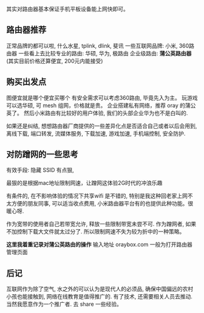 其实对路由器基本保证手机平板设备能上网快即可。

## 路由器推荐

正常品牌的都可以啦, 什么水星, tplink, dlink, 斐讯
一些互联网品牌: 小米, 360路由器
一些看上去比较专业的路由: 华硕, 华为, 极路由
企业级路由: **蒲公英路由器** (其实目前价格还算便宜, 200元内能接受)

## 购买出发点

图便宜就是哪个便宜买哪个
有安全需求可以考虑360路由, 毕竟先入为主。
玩游戏可以选华硕, 可 mesh 组网，价格就是贵。
企业搭建私有网络，推荐 oray 的蒲公英了。
然后小米路由有比较好的用户体验, 我们的头部企业华为也不是白叫的.

如果还是纠结, 想想路由器厂商提供的一些差异化点是否适合自己或者以后会用到, 离线下载, 端口转发, 流媒体服务, 下载加速, 游戏加速, 手机端控制, 安全防护.

## 对防蹭网的一些思考

有效手段: 隐藏 SSID 有点狠, 

最狠的是根据mac地址限制网速，让蹭网这体验2G时代的冲浪乐趣

有条件的, 在不影响体验的情况下共享wifi 是不错的, 特别是我这种回老家上网不太方便的朋友同事, 可以适当收点费用, 小米路由器平台有的也提供此种功能。很暖心呀.

作为宽带的使用者自己若带宽允许, 释放一些限制带宽未尝不可. 作为蹭网者, 如果不加控制下载大文件就太过分了. 所以限制网速不失为较为折中的一种策略。

**这里我着重记录对蒲公英路由的操作**
输入地址 oraybox.com 一般为打开路由器管理页面

## 后记

互联网作为除了空气, 水之外的可以认为是现代人的必须品, 确保中国偏远的农村小孩也能接触到, 网络在线教育是值得推广的. 有了技术, 还需要相关人员去推动. 当然我愿意作为一个推广者. 去 share 一些经验。
